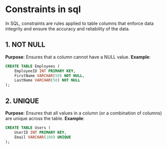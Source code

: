 # Constraints in sql

In SQL, constraints are rules applied to table columns that enforce data integrity and ensure the accuracy and reliability of the data.

## 1. NOT NULL

**Purpose**: Ensures that a column cannot have a NULL value.
**Example**:

```sql
CREATE TABLE Employees (
    EmployeeID INT PRIMARY KEY,
    FirstName VARCHAR(50) NOT NULL,
    LastName VARCHAR(50) NOT NULL
);
```

## 2. UNIQUE

**Purpose**: Ensures that all values in a column (or a combination of columns) are unique across the table.
**Example**:

```sql
CREATE TABLE Users (
    UserID INT PRIMARY KEY,
    Email VARCHAR(100) UNIQUE
);
```
